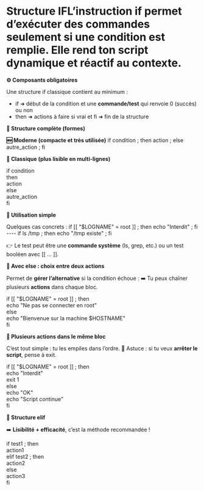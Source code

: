 # Structure IFL’instruction if permet d’**exécuter des commandes seulement si une condition est remplie**. Elle rend ton script **dynamique** et **réactif au contexte**.



**⚙️ Composants obligatoires**

Une structure if classique contient au minimum :

- if ➜ début de la condition et une **commande/test** qui renvoie 0 (succès) ou non
- then ➜ actions à faire si vrai et fi ➜ fin de la structure



**🧩 Structure complète (formes)**

**🆕 Moderne (compacte et très utilisée)** if condition ; then action ; else autre_action ; fi

**🧾 Classique (plus lisible en multi-lignes)**

if condition  
then  
action  
else  
autre_action  
fi



**📌 Utilisation simple**

Quelques cas concrets : if [[ "$LOGNAME" = root ]] ; then echo "Interdit" ; fi ---- if ls /tmp ; then echo "/tmp existe" ; fi

👉 Le test peut être une **commande système** (ls, grep, etc.) ou un test booléen avec [[ ... ]].



**🔀 Avec else : choix entre deux actions**

Permet de **gérer l’alternative** si la condition échoue : ➡️ Tu peux chaîner plusieurs **actions** dans chaque bloc.

if [[ "$LOGNAME" = root ]] ; then  
echo "Ne pas se connecter en root"  
else  
echo "Bienvenue sur la machine $HOSTNAME"  
fi



**🧮 Plusieurs actions dans le même bloc**

C’est tout simple : tu les empiles dans l’ordre. 📍 Astuce : si tu veux **arrêter le script**, pense à exit.

if [[ "$LOGNAME" = root ]] ; then  
echo "Interdit"  
exit 1  
else  
echo "OK"  
echo "Script continue"  
fi

**🔀 Structure elif**

➡️ **Lisibilité + efficacité**, c’est la méthode recommandée !

if test1 ; then  
action1  
elif test2 ; then  
action2  
else  
action3  
fi
